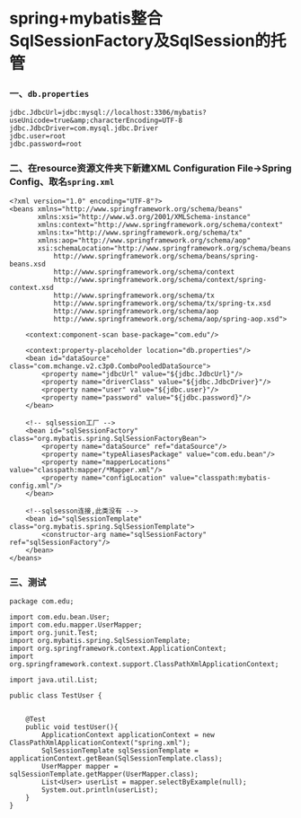 # spring+mybatis整合SqlSessionFactory及SqlSession的托管

### 一、`db.properties`

    jdbc.JdbcUrl=jdbc:mysql://localhost:3306/mybatis?useUnicode=true&amp;characterEncoding=UTF-8
    jdbc.JdbcDriver=com.mysql.jdbc.Driver
    jdbc.user=root
    jdbc.password=root

### 二、在resource资源文件夹下新建XML Configuration File->Spring Config、取名`spring.xml`

    <?xml version="1.0" encoding="UTF-8"?>
    <beans xmlns="http://www.springframework.org/schema/beans"
           xmlns:xsi="http://www.w3.org/2001/XMLSchema-instance"
           xmlns:context="http://www.springframework.org/schema/context" 
           xmlns:tx="http://www.springframework.org/schema/tx"
           xmlns:aop="http://www.springframework.org/schema/aop"
           xsi:schemaLocation="http://www.springframework.org/schema/beans 
               http://www.springframework.org/schema/beans/spring-beans.xsd 
               http://www.springframework.org/schema/context 
               http://www.springframework.org/schema/context/spring-context.xsd 
               http://www.springframework.org/schema/tx 
               http://www.springframework.org/schema/tx/spring-tx.xsd 
               http://www.springframework.org/schema/aop 
               http://www.springframework.org/schema/aop/spring-aop.xsd">

        <context:component-scan base-package="com.edu"/>
        
        <context:property-placeholder location="db.properties"/>
        <bean id="dataSource" class="com.mchange.v2.c3p0.ComboPooledDataSource">
            <property name="jdbcUrl" value="${jdbc.JdbcUrl}"/>
            <property name="driverClass" value="${jdbc.JdbcDriver}"/>
            <property name="user" value="${jdbc.user}"/>
            <property name="password" value="${jdbc.password}"/>
        </bean>

        <!-- sqlsession工厂 -->
        <bean id="sqlSessionFactory" class="org.mybatis.spring.SqlSessionFactoryBean">
            <property name="dataSource" ref="dataSource"/>
            <property name="typeAliasesPackage" value="com.edu.bean"/>
            <property name="mapperLocations" value="classpath:mapper/*Mapper.xml"/>
            <property name="configLocation" value="classpath:mybatis-config.xml"/>
        </bean>

        <!--sqlsesson连接,此类没有 -->
        <bean id="sqlSessionTemplate" class="org.mybatis.spring.SqlSessionTemplate">
            <constructor-arg name="sqlSessionFactory" ref="sqlSessionFactory"/>
        </bean>
    </beans>

### 三、测试

    package com.edu;

    import com.edu.bean.User;
    import com.edu.mapper.UserMapper;
    import org.junit.Test;
    import org.mybatis.spring.SqlSessionTemplate;
    import org.springframework.context.ApplicationContext;
    import org.springframework.context.support.ClassPathXmlApplicationContext;

    import java.util.List;

    public class TestUser {


        @Test
        public void testUser(){
            ApplicationContext applicationContext = new ClassPathXmlApplicationContext("spring.xml");
            SqlSessionTemplate sqlSessionTemplate = applicationContext.getBean(SqlSessionTemplate.class);
            UserMapper mapper = sqlSessionTemplate.getMapper(UserMapper.class);
            List<User> userList = mapper.selectByExample(null);
            System.out.println(userList);
        }
    }












